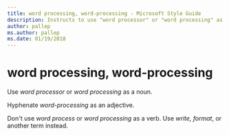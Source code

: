```yaml
---
title: word processing, word-processing - Microsoft Style Guide
description: Instructs to use "word processor" or "word processing" as a noun and hyphenate "word-processing" as an adjective.
author: pallep
ms.author: pallep
ms.date: 01/19/2018
---
```


# word processing, word-processing

Use *word processor* or *word processing* as a noun.

Hyphenate *word-processing* as an adjective.

Don't use *word process* or *word processing* as a verb. Use *write, format*, or another term instead.
